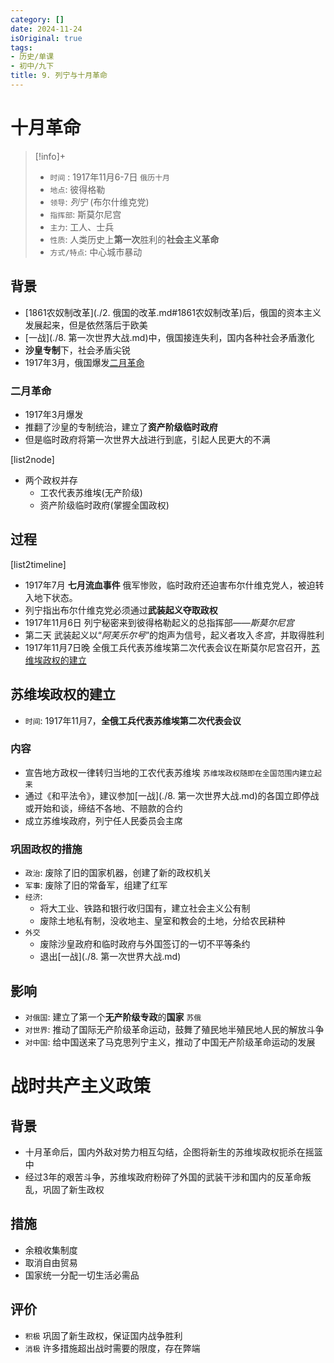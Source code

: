 ```yaml
---
category: []
date: 2024-11-24
isOriginal: true
tags:
- 历史/单课
- 初中/九下
title: 9. 列宁与十月革命
---
```

# 十月革命
> [!info]+ 
> - `时间` : 1917年11月6-7日 `俄历十月`
> - `地点`: 彼得格勒
> - `领导`: *列宁* (布尔什维克党)
> - `指挥部`: 斯莫尔尼宫
> - `主力`: 工人、士兵
> - `性质`: 人类历史上**第一次**胜利的**社会主义革命**
> - `方式/特点`: 中心城市暴动
## 背景
- [1861农奴制改革](./2. 俄国的改革.md#1861农奴制改革)后，俄国的资本主义发展起来，但是依然落后于欧美
- [一战](./8. 第一次世界大战.md)中，俄国接连失利，国内各种社会矛盾激化
- **沙皇专制**下，社会矛盾尖锐
- 1917年3月，俄国爆发[二月革命](#二月革命)
### 二月革命
- 1917年3月爆发
- 推翻了沙皇的专制统治，建立了**资产阶级临时政府**
- 但是临时政府将第一次世界大战进行到底，引起人民更大的不满

[list2node]
- 两个政权并存
    - 工农代表苏维埃(无产阶级)
    - 资产阶级临时政府(掌握全国政权)
## 过程
[list2timeline]
- 1917年7月
  **七月流血事件** 俄军惨败，临时政府还迫害布尔什维克党人，被迫转入地下状态。
- 
  列宁指出布尔什维克党必须通过**武装起义夺取政权**
- 1917年11月6日
  列宁秘密来到彼得格勒起义的总指挥部——*斯莫尔尼宫*
- 第二天
  武装起义以“*阿芙乐尔号*”的炮声为信号，起义者攻入*冬宫*，并取得胜利
- 1917年11月7日晚
  全俄工兵代表苏维埃第二次代表会议在斯莫尔尼宫召开，[苏维埃政权的建立](#苏维埃政权的建立)
## 苏维埃政权的建立
- `时间`: 1917年11月7，**全俄工兵代表苏维埃第二次代表会议**
### 内容
- 宣告地方政权一律转归当地的工农代表苏维埃 `苏维埃政权随即在全国范围内建立起来`
- 通过《和平法令》，建议参加[一战](./8. 第一次世界大战.md)的各国立即停战或开始和谈，缔结不各地、不赔款的合约
- 成立苏维埃政府，列宁任人民委员会主席
### 巩固政权的措施
- `政治`: 废除了旧的国家机器，创建了新的政权机关
- `军事`: 废除了旧的常备军，组建了红军
- `经济`:
    -  将大工业、铁路和银行收归国有，建立社会主义公有制
    - 废除土地私有制，没收地主、皇室和教会的土地，分给农民耕种
- `外交`
    - 废除沙皇政府和临时政府与外国签订的一切不平等条约
    - 退出[一战](./8. 第一次世界大战.md)
## 影响
- `对俄国`: 建立了第一个**无产阶级专政**的**国家** `苏俄`
- `对世界`: 推动了国际无产阶级革命运动，鼓舞了殖民地半殖民地人民的解放斗争
- `对中国`: 给中国送来了马克思列宁主义，推动了中国无产阶级革命运动的发展
# 战时共产主义政策
## 背景
- 十月革命后，国内外敌对势力相互勾结，企图将新生的苏维埃政权扼杀在摇篮中
- 经过3年的艰苦斗争，苏维埃政府粉碎了外国的武装干涉和国内的反革命叛乱，巩固了新生政权
## 措施
- 余粮收集制度
- 取消自由贸易
- 国家统一分配一切生活必需品
## 评价
- `积极` 巩固了新生政权，保证国内战争胜利
- `消极` 许多措施超出战时需要的限度，存在弊端